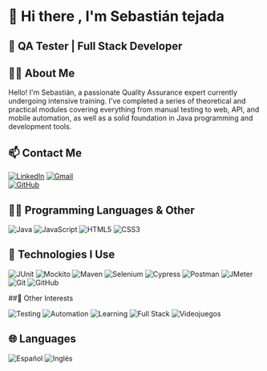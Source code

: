 # 👋 Hi there , I'm Sebastián tejada 

## 🚀  QA Tester | Full Stack Developer 

## 👨‍💻 About Me

Hello! I'm Sebastián, a passionate Quality Assurance expert currently undergoing intensive training. I've completed a series of theoretical and practical modules covering everything from manual testing to web, API, and mobile automation, as well as a solid foundation in Java programming and development tools.

## 📫 Contact Me

[![LinkedIn](https://img.shields.io/badge/LinkedIn-%230077B5?style=for-the-badge&logo=linkedin&logoColor=white)](https://www.linkedin.com/in/sebastian-mauricio-tejada-vidaurre-9760872bb)
[![Gmail](https://img.shields.io/badge/Gmail-D14836?style=for-the-badge&logo=gmail&logoColor=white)](mailto:sebastianmauriciotejada17@gmail.com)  
[![GitHub](https://img.shields.io/badge/GitHub-100000?style=for-the-badge&logo=github&logoColor=white)](https://github.com/tuusuario)


## 👨‍💻 Programming Languages & Other

![Java](https://img.shields.io/badge/Java-ED8B00?style=for-the-badge&logo=java&logoColor=white)
![JavaScript](https://img.shields.io/badge/JavaScript-F7DF1E?style=for-the-badge&logo=javascript&logoColor=black)
![HTML5](https://img.shields.io/badge/HTML5-E34F26?style=for-the-badge&logo=html5&logoColor=white)
![CSS3](https://img.shields.io/badge/CSS3-1572B6?style=for-the-badge&logo=css3&logoColor=white)

## 🧪 Technologies I Use

![JUnit](https://img.shields.io/badge/JUnit-25A162?style=for-the-badge&logo=JUnit5&logoColor=white)
![Mockito](https://img.shields.io/badge/Mockito-00A8E8?style=for-the-badge&logoColor=white)
![Maven](https://img.shields.io/badge/Maven-C71A36?style=for-the-badge&logo=apachemaven&logoColor=white)
![Selenium](https://img.shields.io/badge/Selenium-43B02A?style=for-the-badge&logo=selenium&logoColor=white)
![Cypress](https://img.shields.io/badge/Cypress-17202C?style=for-the-badge&logo=cypress&logoColor=white)
![Postman](https://img.shields.io/badge/Postman-FF6C37?style=for-the-badge&logo=postman&logoColor=white)
![JMeter](https://img.shields.io/badge/JMeter-D22128?style=for-the-badge&logo=apachejmeter&logoColor=white)
![Git](https://img.shields.io/badge/Git-F05032?style=for-the-badge&logo=git&logoColor=white)
![GitHub](https://img.shields.io/badge/GitHub-181717?style=for-the-badge&logo=github&logoColor=white)

##🌱 Other Interests

![Testing](https://img.shields.io/badge/Software%20Testing-%231572B6?style=for-the-badge&logoColor=white)
![Automation](https://img.shields.io/badge/Test%20Automation-%2300A8E8?style=for-the-badge&logoColor=white)
![Learning](https://img.shields.io/badge/Lifelong%20Learning-%23FFCB05?style=for-the-badge&logoColor=black)
![Full Stack](https://img.shields.io/badge/Full--Stack%20Journey-%23E44D26?style=for-the-badge&logoColor=white)
![Videojuegos](https://img.shields.io/badge/Videojuegos-%2300A4EF?style=for-the-badge&logo=playstation&logoColor=white)
## 🌐 Languages
![Español](https://img.shields.io/badge/Español-Nativo-blue?style=for-the-badge)
![Inglés](https://img.shields.io/badge/Inglés-B1--B2-yellow?style=for-the-badge)
